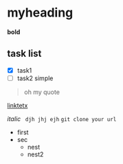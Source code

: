 # myheading
**bold**
## task list
- [x] task1
- [ ] task2
simple
>oh my quote

[linktetx](http://google.com)


*italic*
``` djh jhj ejh```
`git clone your url`
- first
- sec
  - nest
  - nest2
